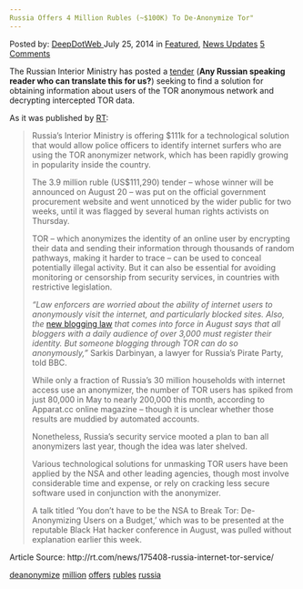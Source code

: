 ```yaml
---
Russia Offers 4 Million Rubles (~$100K) To De-Anonymize Tor"
---
```

<article class="post-listing post-6616 post type-post status-publish format-standard has-post-thumbnail hentry  tag-deanonymize tag-million tag-offers tag-rubles tag-russia 
    <div class="post-inner">
        <span>Posted by: <a href="https://www.deepdotweb.com/author/admin/" title="">DeepDotWeb </a></span>
    <span>July 25, 2014</span>
    <span>in <a href="https://www.deepdotweb.com/category/deepdot-news/" rel="category tag">Featured</a>, <a href="https://www.deepdotweb.com/category/news-updates/" rel="category tag">News Updates</a></span>
    <span><a href="https://www.deepdotweb.com/2014/07/25/russia-offers-4-million-rubles-de-anonymize-tor/#comments">5 Comments</a></span>
    </p>
    <div class="clear"></div>
    <div class="entry">
    <p>The Russian Interior Ministry has posted a <a href="http://zakupki.gov.ru/epz/order/notice/zkk44/view/common-info.html?regNumber=0373100088714000008">tender</a> (<strong>Any Russian speaking reader who can translate this for us?</strong>) seeking to find a solution for obtaining information about users of the TOR anonymous network and decrypting intercepted TOR data.</p>
    <p>As it was published by <a href="http://rt.com/news/175408-russia-internet-tor-service/">RT</a>:</p>
    <blockquote><p>Russia’s Interior Ministry is offering $111k for a technological solution that would allow police officers to identify internet surfers who are using the TOR anonymizer network, which has been rapidly growing in popularity inside the country.</p>
    <p>The 3.9 million ruble (US$111,290) tender – whose winner will be announced on August 20 – was put on the official government procurement website and went unnoticed by the wider public for two weeks, until it was flagged by several human rights activists on Thursday.</p>
    <p>TOR – which anonymizes the identity of an online user by encrypting their data and sending their information through thousands of random pathways, making it harder to trace – can be used to conceal potentially illegal activity. But it can also be essential for avoiding monitoring or censorship from security services, in countries with restrictive legislation.</p>
    <p><em>“Law enforcers are worried about the ability of internet users to anonymously visit the internet, and particularly blocked sites. Also, the</em> <a href="http://rt.com/politics/155580-russia-internet-blogger-bill/" target="_blank">new blogging law</a> <em>that comes into force in August says that all bloggers with a daily audience of over 3,000 must register their identity. But someone blogging through TOR can do so anonymously,”</em> Sarkis Darbinyan, a lawyer for Russia’s Pirate Party, told BBC.</p>
    <p>While only a fraction of Russia’s 30 million households with internet access use an anonymizer, the number of TOR users has spiked from just 80,000 in May to nearly 200,000 this month, according to Apparat.cc online magazine – though it is unclear whether those results are muddied by automated accounts.</p>
    <p>Nonetheless, Russia’s security service mooted a plan to ban all anonymizers last year, though the idea was later shelved.</p>
    <p>Various technological solutions for unmasking TOR users have been applied by the NSA and other leading agencies, though most involve considerable time and expense, or rely on cracking less secure software used in conjunction with the anonymizer.</p>
    <p>A talk titled &#8216;You don’t have to be the NSA to Break Tor: De-Anonymizing Users on a Budget,&#8217; which was to be presented at the reputable Black Hat hacker conference in August, was pulled without explanation earlier this week.</p></blockquote>
    <p>Article Source: http://rt.com/news/175408-russia-internet-tor-service/</p>
    </div>
    <a href="https://www.deepdotweb.com/tag/deanonymize/" rel="tag">deanonymize</a> <a href="https://www.deepdotweb.com/tag/million/" rel="tag">million</a> <a href="https://www.deepdotweb.com/tag/offers/" rel="tag">offers</a> <a href="https://www.deepdotweb.com/tag/rubles/" rel="tag">rubles</a> <a href="https://www.deepdotweb.com/tag/russia/" rel="tag">russia</a> </span> <span style="display:none" class="updated">2014-07-25</span>
    <div style="display:none" class="vcard author" itemprop="author" itemscope itemtype="http://schema.org/Person"><strong class="fn" itemprop="name">
    
